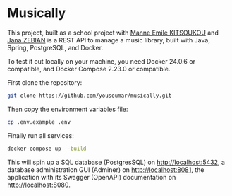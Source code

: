 # Musically

This project, built as a school project with [Manne Emile KITSOUKOU](https://github.com/jarhead-killgrave) and [Jana ZEBIAN](https://github.com/JanaZebian) is a REST API to manage a music library, built with Java, Spring, PostgreSQL, and Docker.

To test it out locally on your machine, you need Docker 24.0.6 or compatible, and Docker Compose 2.23.0 or compatible.

First clone the repository:

```bash
git clone https://github.com/yousoumar/musically.git
```

Then copy the environment variables file:

```bash
cp .env.example .env
```

Finally run all services:

```bash
docker-compose up --build
```

This will spin up a SQL database (PostgresSQL) on [http://localhost:5432](http://localhost:5432), a database administration GUI (Adminer) on [http://localhost:8081](http://localhost:8081), the application with its Swagger (OpenAPI) documentation on [http://localhost:8080](http://localhost:8080).
